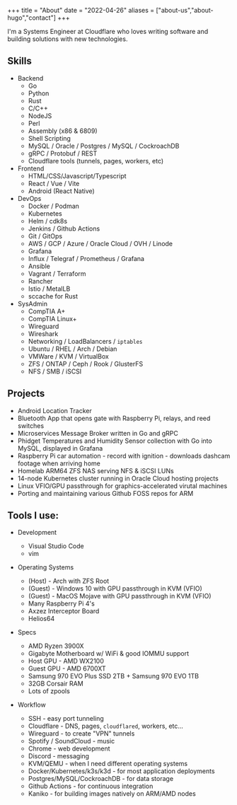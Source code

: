 +++
title = "About"
date = "2022-04-26"
aliases = ["about-us","about-hugo","contact"]
+++

I'm a Systems Engineer at Cloudflare who loves writing software and building solutions with new technologies.

## Skills

- Backend
  - Go
  - Python
  - Rust
  - C/C++
  - NodeJS
  - Perl
  - Assembly (x86 & 6809)
  - Shell Scripting
  - MySQL / Oracle / Postgres / MySQL / CockroachDB
  - gRPC / Protobuf / REST
  - Cloudflare tools (tunnels, pages, workers, etc)
- Frontend
  - HTML/CSS/Javascript/Typescript
  - React / Vue / Vite
  - Android (React Native)
- DevOps
  - Docker / Podman
  - Kubernetes
  - Helm / cdk8s
  - Jenkins / Github Actions
  - Git / GitOps
  - AWS / GCP / Azure / Oracle Cloud / OVH / Linode
  - Grafana
  - Influx / Telegraf / Prometheus / Grafana
  - Ansible
  - Vagrant / Terraform
  - Rancher
  - Istio / MetalLB
  - sccache for Rust
- SysAdmin
  - CompTIA A+
  - CompTIA Linux+
  - Wireguard
  - Wireshark
  - Networking / LoadBalancers / `iptables`
  - Ubuntu / RHEL / Arch / Debian
  - VMWare / KVM / VirtualBox
  - ZFS / ONTAP / Ceph / Rook / GlusterFS
  - NFS / SMB / iSCSI

## Projects

- Android Location Tracker
- Bluetooth App that opens gate with Raspberry Pi, relays, and reed switches
- Microservices Message Broker written in Go and gRPC
- Phidget Temperatures and Humidity Sensor collection with Go into MySQL, displayed in Grafana
- Raspberry Pi car automation - record with ignition - downloads dashcam footage when arriving home
- Homelab ARM64 ZFS NAS serving NFS & iSCSI LUNs
- 14-node Kubernetes cluster running in Oracle Cloud hosting projects
- Linux VFIO/GPU passthrough for graphics-accelerated virutal machines
- Porting and maintaining various Github FOSS repos for ARM

## Tools I use:

- Development
  - Visual Studio Code
  - vim
- Operating Systems

  - (Host) - Arch with ZFS Root
  - (Guest) - Windows 10 with GPU passthrough in KVM (VFIO)
  - (Guest) - MacOS Mojave with GPU passthrough in KVM (VFIO)
  - Many Raspberry Pi 4's
  - Axzez Interceptor Board
  - Helios64

- Specs
  - AMD Ryzen 3900X
  - Gigabyte Motherboard w/ WiFi & good IOMMU support
  - Host GPU - AMD WX2100
  - Guest GPU - AMD 6700XT
  - Samsung 970 EVO Plus SSD 2TB + Samsung 970 EVO 1TB
  - 32GB Corsair RAM
  - Lots of zpools
- Workflow
  - SSH - easy port tunneling
  - Cloudflare - DNS, pages, `cloudflared`, workers, etc...
  - Wireguard - to create "VPN" tunnels
  - Spotify / SoundCloud - music
  - Chrome - web development
  - Discord - messaging
  - KVM/QEMU - when I need different operating systems
  - Docker/Kubernetes/k3s/k3d - for most application deployments
  - Postgres/MySQL/CockroachDB - for data storage
  - Github Actions - for continuous integration
  - Kaniko - for building images natively on ARM/AMD nodes
